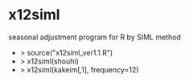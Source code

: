 # x12siml
seasonal adjustment program for R by SIML method

- \> source("x12siml_ver1.1.R")
- \> x12siml(shouhi)
- \> x12siml(kakeim[,1], frequency=12)
